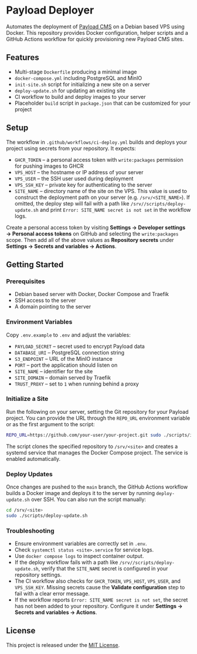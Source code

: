 # Payload Deployer

Automates the deployment of [Payload CMS](https://github.com/payloadcms/payload) on a Debian based VPS using Docker.
This repository provides Docker configuration, helper scripts and a GitHub Actions workflow
for quickly provisioning new Payload CMS sites.

## Features

- Multi-stage `Dockerfile` producing a minimal image
- `docker-compose.yml` including PostgreSQL and MinIO
- `init-site.sh` script for initializing a new site on a server
- `deploy-update.sh` for updating an existing site
- CI workflow to build and deploy images to your server
- Placeholder `build` script in `package.json` that can be customized for your project

## Setup

The workflow in `.github/workflows/ci-deploy.yml` builds and deploys your project using secrets from your repository.
It expects:

- `GHCR_TOKEN` – a personal access token with `write:packages` permission for pushing images to GHCR
- `VPS_HOST` – the hostname or IP address of your server
- `VPS_USER` – the SSH user used during deployment
- `VPS_SSH_KEY` – private key for authenticating to the server
- `SITE_NAME` – directory name of the site on the VPS. This value is
  used to construct the deployment path on your server (e.g.
  `/srv/<SITE_NAME>`). If omitted, the deploy step will fail with a
  path like `/srv//scripts/deploy-update.sh` and print
  `Error: SITE_NAME secret is not set` in the workflow logs.

Create a personal access token by visiting **Settings → Developer settings → Personal access tokens** on GitHub and selecting the `write:packages` scope. Then add all of the above values as **Repository secrets** under **Settings → Secrets and variables → Actions**.

## Getting Started

### Prerequisites

- Debian based server with Docker, Docker Compose and Traefik
- SSH access to the server
- A domain pointing to the server

### Environment Variables

Copy `.env.example` to `.env` and adjust the variables:

- `PAYLOAD_SECRET` – secret used to encrypt Payload data
- `DATABASE_URI` – PostgreSQL connection string
- `S3_ENDPOINT` – URL of the MinIO instance
- `PORT` – port the application should listen on
- `SITE_NAME` – identifier for the site
- `SITE_DOMAIN` – domain served by Traefik
- `TRUST_PROXY` – set to `1` when running behind a proxy

### Initialize a Site

Run the following on your server, setting the Git repository for your Payload
project. You can provide the URL through the `REPO_URL` environment variable or
as the first argument to the script:

```sh
REPO_URL=https://github.com/your-user/your-project.git sudo ./scripts/init-site.sh
```

The script clones the specified repository to `/srv/<site>` and creates a
systemd service that manages the Docker Compose project. The service is enabled
automatically.

### Deploy Updates

Once changes are pushed to the `main` branch, the GitHub Actions workflow builds
a Docker image and deploys it to the server by running `deploy-update.sh` over
SSH. You can also run the script manually:

```sh
cd /srv/<site>
sudo ./scripts/deploy-update.sh
```

### Troubleshooting

- Ensure environment variables are correctly set in `.env`.
- Check `systemctl status <site>.service` for service logs.
- Use `docker compose logs` to inspect container output.
- If the deploy workflow fails with a path like `/srv//scripts/deploy-update.sh`,
  verify that the `SITE_NAME` secret is configured in your repository settings.
- The CI workflow also checks for `GHCR_TOKEN`, `VPS_HOST`, `VPS_USER`,
  and `VPS_SSH_KEY`. Missing secrets cause the **Validate configuration**
  step to fail with a clear error message.
- If the workflow reports `Error: SITE_NAME secret is not set`, the secret has
  not been added to your repository. Configure it under **Settings → Secrets and
  variables → Actions**.

## License

This project is released under the [MIT License](LICENSE).
